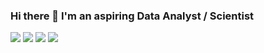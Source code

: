 ### Hi there 👋 I'm an aspiring Data Analyst / Scientist

![](https://img.shields.io/badge/python-v3.7-blue) 
![](https://img.shields.io/badge/NumPy-Scientific%20Computing-9cf)
![](https://img.shields.io/badge/Pandas-Data%20Analysis-9cf) 
![](https://img.shields.io/badge/scikit--learn-Machine%20Learning-orange)
